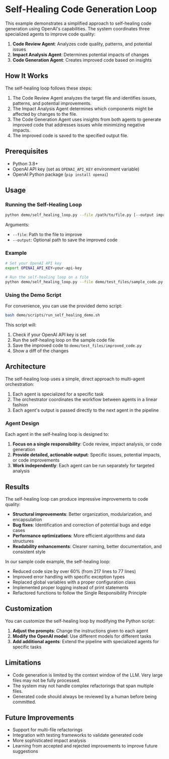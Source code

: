 # Self-Healing Code Generation Loop

This example demonstrates a simplified approach to self-healing code generation using OpenAI's capabilities. The system coordinates three specialized agents to improve code quality:

1. **Code Review Agent**: Analyzes code quality, patterns, and potential issues
2. **Impact Analysis Agent**: Determines potential impacts of changes
3. **Code Generation Agent**: Creates improved code based on insights

## How It Works

The self-healing loop follows these steps:

1. The Code Review Agent analyzes the target file and identifies issues, patterns, and potential improvements.
2. The Impact Analysis Agent determines which components might be affected by changes to the file.
3. The Code Generation Agent uses insights from both agents to generate improved code that addresses issues while minimizing negative impacts.
4. The improved code is saved to the specified output file.

## Prerequisites

- Python 3.8+
- OpenAI API key (set as `OPENAI_API_KEY` environment variable)
- OpenAI Python package (`pip install openai`)

## Usage

### Running the Self-Healing Loop

```bash
python demo/self_healing_loop.py --file /path/to/file.py [--output improved_file.py]
```

Arguments:
- `--file`: Path to the file to improve
- `--output`: Optional path to save the improved code

### Example

```bash
# Set your OpenAI API key
export OPENAI_API_KEY=your-api-key

# Run the self-healing loop on a file
python demo/self_healing_loop.py --file demo/test_files/sample_code.py --output improved_code.py
```

### Using the Demo Script

For convenience, you can use the provided demo script:

```bash
bash demo/scripts/run_self_healing_demo.sh
```

This script will:
1. Check if your OpenAI API key is set
2. Run the self-healing loop on the sample code file
3. Save the improved code to `demo/test_files/improved_code.py`
4. Show a diff of the changes

## Architecture

The self-healing loop uses a simple, direct approach to multi-agent orchestration:

1. Each agent is specialized for a specific task
2. The orchestrator coordinates the workflow between agents in a linear fashion
3. Each agent's output is passed directly to the next agent in the pipeline

### Agent Design

Each agent in the self-healing loop is designed to:

1. **Focus on a single responsibility**: Code review, impact analysis, or code generation
2. **Provide detailed, actionable output**: Specific issues, potential impacts, or code improvements
3. **Work independently**: Each agent can be run separately for targeted analysis

## Results

The self-healing loop can produce impressive improvements to code quality:

- **Structural improvements**: Better organization, modularization, and encapsulation
- **Bug fixes**: Identification and correction of potential bugs and edge cases
- **Performance optimizations**: More efficient algorithms and data structures
- **Readability enhancements**: Clearer naming, better documentation, and consistent style

In our sample code example, the self-healing loop:
- Reduced code size by over 60% (from 217 lines to 77 lines)
- Improved error handling with specific exception types
- Replaced global variables with a proper configuration class
- Implemented proper logging instead of print statements
- Refactored functions to follow the Single Responsibility Principle

## Customization

You can customize the self-healing loop by modifying the Python script:

1. **Adjust the prompts**: Change the instructions given to each agent
2. **Modify the OpenAI model**: Use different models for different tasks
3. **Add additional agents**: Extend the pipeline with specialized agents for specific tasks

## Limitations

- Code generation is limited by the context window of the LLM. Very large files may not be fully processed.
- The system may not handle complex refactorings that span multiple files.
- Generated code should always be reviewed by a human before being committed.

## Future Improvements

- Support for multi-file refactorings
- Integration with testing frameworks to validate generated code
- More sophisticated impact analysis
- Learning from accepted and rejected improvements to improve future suggestions
